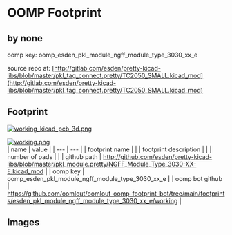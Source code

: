 # OOMP Footprint  
##   by none  
  
oomp key: oomp_esden_pkl_module_ngff_module_type_3030_xx_e  
  
source repo at: [http://gitlab.com/esden/pretty-kicad-libs/blob/master/pkl_tag_connect.pretty/TC2050_SMALL.kicad_mod](http://gitlab.com/esden/pretty-kicad-libs/blob/master/pkl_tag_connect.pretty/TC2050_SMALL.kicad_mod)  
## Footprint  
  
[![working_kicad_pcb_3d.png](working_kicad_pcb_3d_600.png)](working_kicad_pcb_3d.png)  
  
[![working.png](working_600.png)](working.png)  
| name | value | 
| --- | --- | 
| footprint name |  | 
| footprint description |  | 
| number of pads |  | 
| github path | http://github.com/esden/pretty-kicad-libs/blob/master/pkl_module.pretty/NGFF_Module_Type_3030-XX-E.kicad_mod | 
| oomp key | oomp_esden_pkl_module_ngff_module_type_3030_xx_e | 
| oomp bot github | https://github.com/oomlout/oomlout_oomp_footprint_bot/tree/main/footprints/esden_pkl_module_ngff_module_type_3030_xx_e/working | 
## Images  
